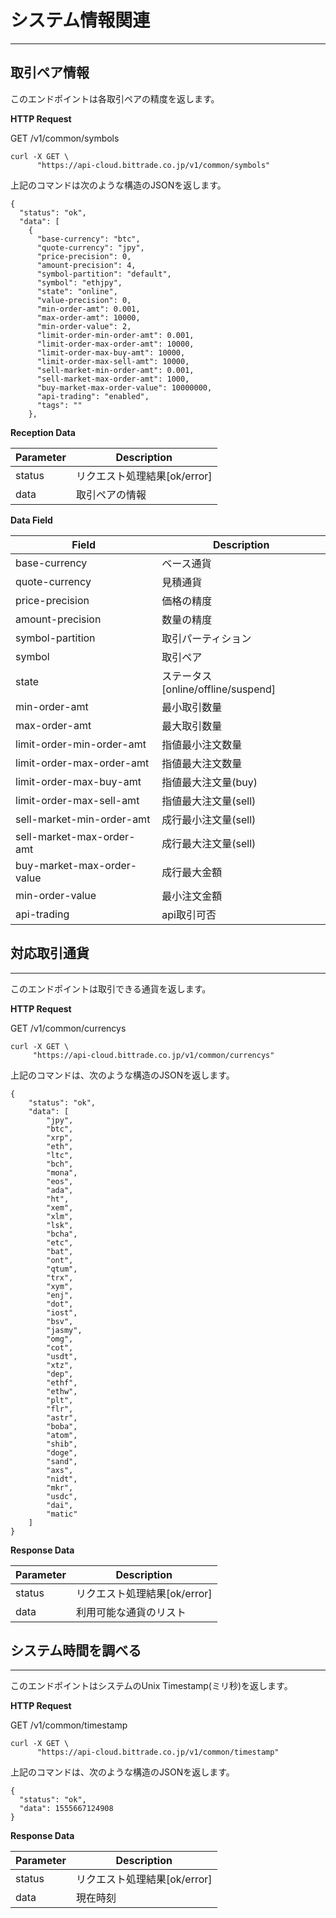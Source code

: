 # システム情報関連
----------------------------------------------------------------
## 取引ペア情報

このエンドポイントは各取引ペアの精度を返します。

**HTTP Request**

GET /v1/common/symbols

```
curl -X GET \
      "https://api-cloud.bittrade.co.jp/v1/common/symbols"
```

上記のコマンドは次のような構造のJSONを返します。
```
{
  "status": "ok",
  "data": [
    {
      "base-currency": "btc",
      "quote-currency": "jpy",
      "price-precision": 0,
      "amount-precision": 4,
      "symbol-partition": "default",
      "symbol": "ethjpy",
      "state": "online",
      "value-precision": 0,
      "min-order-amt": 0.001,
      "max-order-amt": 10000,
      "min-order-value": 2,
      "limit-order-min-order-amt": 0.001,
      "limit-order-max-order-amt": 10000,
      "limit-order-max-buy-amt": 10000,
      "limit-order-max-sell-amt": 10000,
      "sell-market-min-order-amt": 0.001,
      "sell-market-max-order-amt": 1000,
      "buy-market-max-order-value": 10000000,
      "api-trading": "enabled",
      "tags": ""
    },
```

**Reception Data**

Parameter | Description
------------ | ------------
status | リクエスト処理結果[ok/error]
data | 取引ペアの情報

**Data Field**

Field | Description
------------ | ------------
base-currency | ベース通貨
quote-currency | 見積通貨
price-precision | 価格の精度
amount-precision | 数量の精度
symbol-partition | 取引パーティション
symbol | 取引ペア
state | ステータス[online/offline/suspend]
min-order-amt | 最小取引数量
max-order-amt | 最大取引数量
limit-order-min-order-amt | 指値最小注文数量
limit-order-max-order-amt | 指値最大注文数量
limit-order-max-buy-amt | 指値最大注文量(buy)
limit-order-max-sell-amt | 指値最大注文量(sell)
sell-market-min-order-amt | 成行最小注文量(sell)
sell-market-max-order-amt | 成行最大注文量(sell)
buy-market-max-order-value | 成行最大金額
min-order-value | 最小注文金額
api-trading | api取引可否

## 対応取引通貨
--------------------------------------------
このエンドポイントは取引できる通貨を返します。

**HTTP Request**

GET /v1/common/currencys

```
curl -X GET \
     "https://api-cloud.bittrade.co.jp/v1/common/currencys" 
```

上記のコマンドは、次のような構造のJSONを返します。

```
{
    "status": "ok",
    "data": [
        "jpy",
        "btc",
        "xrp",
        "eth",
        "ltc",
        "bch",
        "mona",
        "eos",
        "ada",
        "ht",
        "xem",
        "xlm",
        "lsk",
        "bcha",
        "etc",
        "bat",
        "ont",
        "qtum",
        "trx",
        "xym",
        "enj",
        "dot",
        "iost",
        "bsv",
        "jasmy",
        "omg",
        "cot",
        "usdt",
        "xtz",
        "dep",
        "ethf",
        "ethw",
        "plt",
        "flr",
        "astr",
        "boba",
        "atom",
        "shib",
        "doge",
        "sand",
        "axs",
        "nidt",
        "mkr",
        "usdc",
        "dai",
        "matic"
    ]
}
```

**Response Data**

Parameter | Description
------------ | ------------
status | リクエスト処理結果[ok/error]
data | 利用可能な通貨のリスト

## システム時間を調べる
-----------------------------------------------------
このエンドポイントはシステムのUnix Timestamp(ミリ秒)を返します。

**HTTP Request**

GET /v1/common/timestamp

```
curl -X GET \
      "https://api-cloud.bittrade.co.jp/v1/common/timestamp"
```

上記のコマンドは、次のような構造のJSONを返します。

```
{
  "status": "ok",
  "data": 1555667124908
}
```

**Response Data**

Parameter | Description
------------ | ------------
status | リクエスト処理結果[ok/error]
data | 現在時刻

